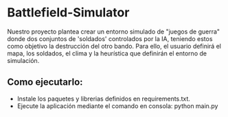 # Battlefield-Simulator

Nuestro proyecto plantea crear un entorno simulado de "juegos de guerra" donde dos conjuntos de 'soldados' controlados por la IA, teniendo estos como objetivo la destrucción del otro bando. Para ello, el usuario definirá el mapa, los soldados, el clima y la heurística que definirán el entorno de simulación.


## Como ejecutarlo:
- Instale los paquetes y librerias definidos en requirements.txt.
- Ejecute la aplicación mediante el comando en consola: python main.py
